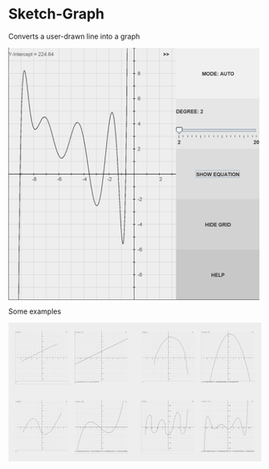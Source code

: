 # Sketch-Graph
Converts a user-drawn line into a graph

<img src="https://github.com/Fronq/Sketch-Graph/blob/master/img/sketchgraph.png" width="500" align="center">


Some examples

![image1](https://github.com/Fronq/Sketch-Graph/blob/master/img/sketchgraphimg.png)
